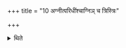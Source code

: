 +++
title = "10 अग्नीत्परिधींश्चाग्निञ् च त्रिस्त्रिः"

+++

<details><summary>थिते</summary>

10. “O Agnīdh, cleanse the enclosing sticks and the fire thrice each” –thus he orders.
</details>
